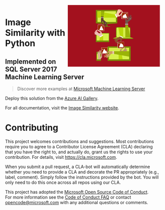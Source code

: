 <img src="resources/images/imgsim.png" align="right" height="200px">

# Image Similarity with Python 
## Implemented on SQL Server 2017 Machine Learning Server

> Discover more examples at [Microsoft Machine Learning Server](https://github.com/Microsoft/ML-Server)

Deploy this solution from the [Azure AI Gallery](https://aka.ms/image-similarity). 

For all documentation, visit the [Image Similarity website](https://microsoft.github.io/ml-server-image-similarity/).

# Contributing		
	  
 This project welcomes contributions and suggestions.  Most contributions require you to agree to a Contributor License Agreement (CLA) declaring that you have the right to, and actually do, grant us	the rights to use your contribution. For details, visit https://cla.microsoft.com.		
  		  
When you submit a pull request, a CLA-bot will automatically determine whether you need to provide a CLA and decorate the PR appropriately (e.g., label, comment). Simply follow the instructions provided by the bot. You will only need to do this once across all repos using our CLA.

This project has adopted the [Microsoft Open Source Code of Conduct](https://opensource.microsoft.com/codeofconduct/).		 
 For more information see the [Code of Conduct FAQ](https://opensource.microsoft.com/codeofconduct/faq/) or contact [opencode@microsoft.com](mailto:opencode@microsoft.com) with any additional questions or comments.